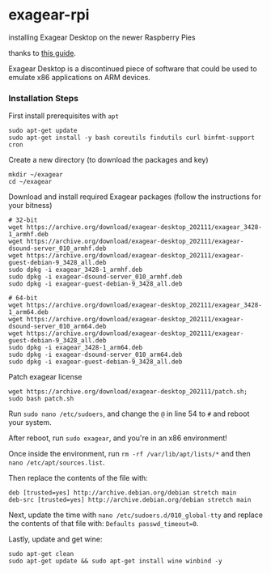 # exagear-rpi
installing Exagear Desktop on the newer Raspberry Pies

thanks to [this guide](https://insrt.uk/post/exagear-install).

Exagear Desktop is a discontinued piece of software that could be used to emulate x86 applications on ARM devices.

### Installation Steps
First install prerequisites with `apt`
```
sudo apt-get update
sudo apt-get install -y bash coreutils findutils curl binfmt-support cron
```

Create a new directory (to download the packages and key)
```
mkdir ~/exagear
cd ~/exagear
```

Download and install required Exagear packages (follow the instructions for your bitness)
```
# 32-bit
wget https://archive.org/download/exagear-desktop_202111/exagear_3428-1_armhf.deb
wget https://archive.org/download/exagear-desktop_202111/exagear-dsound-server_010_armhf.deb
wget https://archive.org/download/exagear-desktop_202111/exagear-guest-debian-9_3428_all.deb
sudo dpkg -i exagear_3428-1_armhf.deb
sudo dpkg -i exagear-dsound-server_010_armhf.deb
sudo dpkg -i exagear-guest-debian-9_3428_all.deb

# 64-bit
wget https://archive.org/download/exagear-desktop_202111/exagear_3428-1_arm64.deb
wget https://archive.org/download/exagear-desktop_202111/exagear-dsound-server_010_arm64.deb
wget https://archive.org/download/exagear-desktop_202111/exagear-guest-debian-9_3428_all.deb
sudo dpkg -i exagear_3428-1_arm64.deb
sudo dpkg -i exagear-dsound-server_010_arm64.deb
sudo dpkg -i exagear-guest-debian-9_3428_all.deb
```

Patch exagear license
```
wget https://archive.org/download/exagear-desktop_202111/patch.sh; sudo bash patch.sh
```

Run `sudo nano /etc/sudoers`, and change the `@` in line 54 to `#` and reboot your system. 

After reboot, run `sudo exagear`, and you're in an x86 environment! 

Once inside the environment, run `rm -rf /var/lib/apt/lists/*` and then `nano /etc/apt/sources.list`.

Then replace the contents of the file with:
```
deb [trusted=yes] http://archive.debian.org/debian stretch main
deb-src [trusted=yes] http://archive.debian.org/debian stretch main
```

Next, update the time with `nano /etc/sudoers.d/010_global-tty` and replace the contents of that file with: `Defaults passwd_timeout=0`.

Lastly, update and get wine:
```
sudo apt-get clean
sudo apt-get update && sudo apt-get install wine winbind -y 
```
